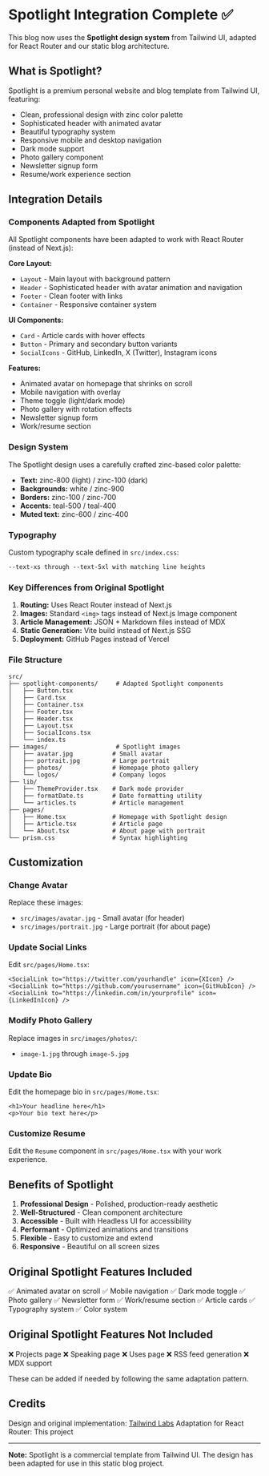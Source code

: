 # Spotlight Integration Complete ✅

This blog now uses the **Spotlight design system** from Tailwind UI, adapted for React Router and our static blog architecture.

## What is Spotlight?

Spotlight is a premium personal website and blog template from Tailwind UI, featuring:
- Clean, professional design with zinc color palette
- Sophisticated header with animated avatar
- Beautiful typography system
- Responsive mobile and desktop navigation
- Dark mode support
- Photo gallery component
- Newsletter signup form
- Resume/work experience section

## Integration Details

### Components Adapted from Spotlight

All Spotlight components have been adapted to work with React Router (instead of Next.js):

**Core Layout:**
- `Layout` - Main layout with background pattern
- `Header` - Sophisticated header with avatar animation and navigation
- `Footer` - Clean footer with links
- `Container` - Responsive container system

**UI Components:**
- `Card` - Article cards with hover effects
- `Button` - Primary and secondary button variants
- `SocialIcons` - GitHub, LinkedIn, X (Twitter), Instagram icons

**Features:**
- Animated avatar on homepage that shrinks on scroll
- Mobile navigation with overlay
- Theme toggle (light/dark mode)
- Photo gallery with rotation effects
- Newsletter signup form
- Work/resume section

### Design System

The Spotlight design uses a carefully crafted zinc-based color palette:

- **Text:** zinc-800 (light) / zinc-100 (dark)
- **Backgrounds:** white / zinc-900
- **Borders:** zinc-100 / zinc-700
- **Accents:** teal-500 / teal-400
- **Muted text:** zinc-600 / zinc-400

### Typography

Custom typography scale defined in `src/index.css`:

```css
--text-xs through --text-5xl with matching line heights
```

### Key Differences from Original Spotlight

1. **Routing:** Uses React Router instead of Next.js
2. **Images:** Standard `<img>` tags instead of Next.js Image component
3. **Article Management:** JSON + Markdown files instead of MDX
4. **Static Generation:** Vite build instead of Next.js SSG
5. **Deployment:** GitHub Pages instead of Vercel

### File Structure

```
src/
├── spotlight-components/     # Adapted Spotlight components
│   ├── Button.tsx
│   ├── Card.tsx
│   ├── Container.tsx
│   ├── Footer.tsx
│   ├── Header.tsx
│   ├── Layout.tsx
│   ├── SocialIcons.tsx
│   └── index.ts
├── images/                   # Spotlight images
│   ├── avatar.jpg           # Small avatar
│   ├── portrait.jpg         # Large portrait
│   ├── photos/              # Homepage photo gallery
│   └── logos/               # Company logos
├── lib/
│   ├── ThemeProvider.tsx    # Dark mode provider
│   ├── formatDate.ts        # Date formatting utility
│   └── articles.ts          # Article management
├── pages/
│   ├── Home.tsx             # Homepage with Spotlight design
│   ├── Article.tsx          # Article page
│   └── About.tsx            # About page with portrait
└── prism.css                # Syntax highlighting

```

## Customization

### Change Avatar

Replace these images:
- `src/images/avatar.jpg` - Small avatar (for header)
- `src/images/portrait.jpg` - Large portrait (for about page)

### Update Social Links

Edit `src/pages/Home.tsx`:

```tsx
<SocialLink to="https://twitter.com/yourhandle" icon={XIcon} />
<SocialLink to="https://github.com/yourusername" icon={GitHubIcon} />
<SocialLink to="https://linkedin.com/in/yourprofile" icon={LinkedInIcon} />
```

### Modify Photo Gallery

Replace images in `src/images/photos/`:
- `image-1.jpg` through `image-5.jpg`

### Update Bio

Edit the homepage bio in `src/pages/Home.tsx`:

```tsx
<h1>Your headline here</h1>
<p>Your bio text here</p>
```

### Customize Resume

Edit the `Resume` component in `src/pages/Home.tsx` with your work experience.

## Benefits of Spotlight

1. **Professional Design** - Polished, production-ready aesthetic
2. **Well-Structured** - Clean component architecture
3. **Accessible** - Built with Headless UI for accessibility
4. **Performant** - Optimized animations and transitions
5. **Flexible** - Easy to customize and extend
6. **Responsive** - Beautiful on all screen sizes

## Original Spotlight Features Included

✅ Animated avatar on scroll
✅ Mobile navigation
✅ Dark mode toggle
✅ Photo gallery
✅ Newsletter form
✅ Work/resume section
✅ Article cards
✅ Typography system
✅ Color system

## Original Spotlight Features Not Included

❌ Projects page
❌ Speaking page
❌ Uses page
❌ RSS feed generation
❌ MDX support

These can be added if needed by following the same adaptation pattern.

## Credits

Design and original implementation: [Tailwind Labs](https://tailwindui.com)
Adaptation for React Router: This project

---

**Note:** Spotlight is a commercial template from Tailwind UI. The design has been adapted for use in this static blog project.

